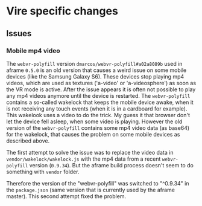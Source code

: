 # Vire specific changes

## Issues

### Mobile mp4 video

The `webvr-polyfill` version `dmarcos/webvr-polyfill#a02a8089b` used
in aframe `0.5.0` is an old version that causes a weird issue on some
mobile devices (like the Samsung Galaxy S6). These devices stop
playing mp4 videos, which are used as textures ('a-video' or
'a-videosphere') as soon as the VR mode is active. After the issue
appears it is often not possible to play any mp4 videos anymore until
the device is restarted. The `webvr-polyfill` contains a so-called
wakelock that keeps the mobile device awake, when it is not receiving
any touch events (when it is in a cardboard for example). This
wakelook uses a video to do the trick. My guess it that browser don't
let the device fell asleep, when some video is playing. However the
old version of the `webvr-polyfill` contains some mp4 video data (as
base64) for the wakelock, that causes the problem on some mobile
devices as described above.

The first attempt to solve the issue was to replace the video data in
`vendor/wakelock/wakelock.js` with the mp4 data from a recent
`webvr-polyfill` version (`0.9.34`). But the aframe build process
doesn't seem to do something with `vendor` folder.

Therefore the version of the "webvr-polyfill" was switched to
"^0.9.34" in the `package.json` (same version that is currently used
by the aframe master). This second attempt fixed the problem.